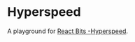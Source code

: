 # Hyperspeed

A playground for [React Bits -](https://www.reactbits.dev/)[Hyperspeed](https://www.reactbits.dev/backgrounds/hyperspeed).
